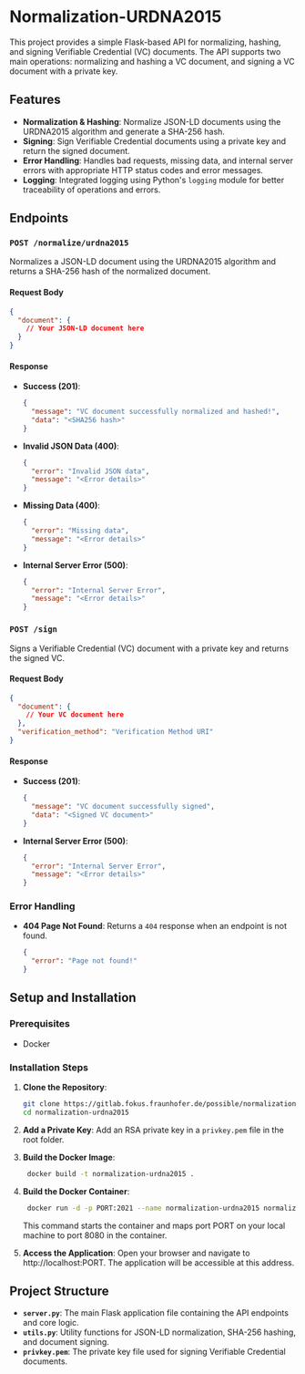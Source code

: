 # Normalization-URDNA2015

This project provides a simple Flask-based API for normalizing, hashing, and signing Verifiable Credential (VC) documents. The API supports two main operations: normalizing and hashing a VC document, and signing a VC document with a private key.

## Features
- **Normalization & Hashing**: Normalize JSON-LD documents using the URDNA2015 algorithm and generate a SHA-256 hash.
- **Signing**: Sign Verifiable Credential documents using a private key and return the signed document.
- **Error Handling**: Handles bad requests, missing data, and internal server errors with appropriate HTTP status codes and error messages.
- **Logging**: Integrated logging using Python's `logging` module for better traceability of operations and errors.

## Endpoints

### `POST /normalize/urdna2015`
Normalizes a JSON-LD document using the URDNA2015 algorithm and returns a SHA-256 hash of the normalized document.

#### Request Body
```json
{
  "document": { 
    // Your JSON-LD document here 
  }
}
```

#### Response
- **Success (201)**:
  ```json
  {
    "message": "VC document successfully normalized and hashed!",
    "data": "<SHA256 hash>"
  }
  ```
- **Invalid JSON Data (400)**:
  ```json
  {
    "error": "Invalid JSON data",
    "message": "<Error details>"
  }
  ```
- **Missing Data (400)**:
  ```json
  {
    "error": "Missing data",
    "message": "<Error details>"
  }
  ```
- **Internal Server Error (500)**:
  ```json
  {
    "error": "Internal Server Error",
    "message": "<Error details>"
  }
  ```

### `POST /sign`
Signs a Verifiable Credential (VC) document with a private key and returns the signed VC.

#### Request Body
```json
{
  "document": { 
    // Your VC document here 
  },
  "verification_method": "Verification Method URI"
}
```

#### Response
- **Success (201)**:
  ```json
  {
    "message": "VC document successfully signed",
    "data": "<Signed VC document>"
  }
  ```
- **Internal Server Error (500)**:
  ```json
  {
    "error": "Internal Server Error",
    "message": "<Error details>"
  }
  ```

### Error Handling
- **404 Page Not Found**: Returns a `404` response when an endpoint is not found.
  ```json
  {
    "error": "Page not found!"
  }
  ```

## Setup and Installation

### Prerequisites
- Docker

### Installation Steps

1. **Clone the Repository**:
   ```bash
   git clone https://gitlab.fokus.fraunhofer.de/possible/normalization-urdna2015.git
   cd normalization-urdna2015
   ```

2. **Add a Private Key**:
    Add an RSA private key in a `privkey.pem` file in the root folder.

3. **Build the Docker Image**:
   ```bash
    docker build -t normalization-urdna2015 .
    ```

4. **Build the Docker Container**:
   ```bash
    docker run -d -p PORT:2021 --name normalization-urdna2015 normalization-urdna2015
    ```
    This command starts the container and maps port PORT on your local machine to port 8080 in the container.

5. **Access the Application**:
    Open your browser and navigate to http://localhost:PORT. The application will be accessible at this address.

## Project Structure

- **`server.py`**: The main Flask application file containing the API endpoints and core logic.
- **`utils.py`**: Utility functions for JSON-LD normalization, SHA-256 hashing, and document signing.
- **`privkey.pem`**: The private key file used for signing Verifiable Credential documents. 